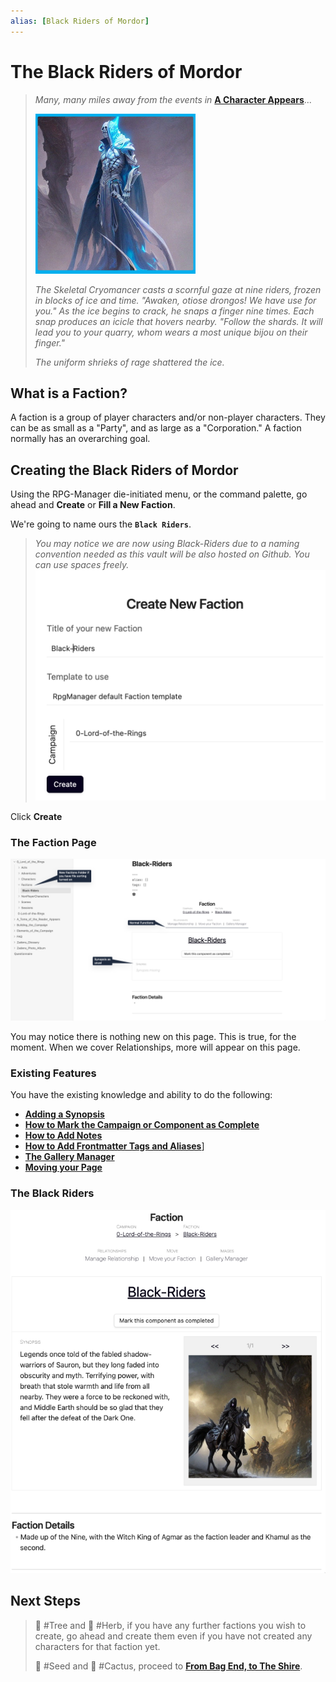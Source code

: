 ```yaml
---
alias: [Black Riders of Mordor]
---
```

# The Black Riders of Mordor

> *Many, many miles away from the events in* **[A Character Appears](A-Character-Appears.md)**...
>
> ![Ignominious_Small](../Zadens_Photo_Album/Guide/Storytelling/Ignominious_Small.png)
>
> *The Skeletal Cryomancer casts a scornful gaze at nine riders, frozen in blocks of ice and time. "Awaken, otiose drongos! We have use for you."  As the ice begins to crack, he snaps a finger nine times. Each snap produces an icicle that hovers nearby. "Follow the shards. It will lead you to your quarry, whom wears a most unique bijou on their finger."*
>
> *The uniform shrieks of rage shattered the ice.*

## What is a Faction?

A faction is a group of player characters and/or non-player characters. They can be as small as a "Party", and as large as a "Corporation." A faction normally has an overarching goal.

## Creating the Black Riders of Mordor

Using the RPG-Manager die-initiated menu, or the command palette, go ahead and **Create** or **Fill a New Faction**.

We're going to name ours the **`Black Riders`**.

> *You may notice we are now using Black-Riders due to a naming convention needed as this vault will be also hosted on Github. You can use spaces freely.*
![RPGM-Elements-Factions-Create](../Zadens_Photo_Album/Guide/Elements/Factions/RPGM-Elements-Factions-Create.png)

Click **Create**

### The Faction Page

![RPGM-Elements-Factions-Page](../Zadens_Photo_Album/Guide/Elements/Factions/RPGM-Elements-Factions-Page.png)

You may notice there is nothing new on this page. This is true, for the moment. When we cover Relationships, more will appear on this page.

### Existing Features

You have the existing knowledge and ability to do the following:

- **[Adding a Synopsis](../Building_the_Campaign/Building-a-Campaign.md#Adding%20a%20Synopsis)**
- **[How to Mark the Campaign or Component as Complete](../Building_the_Campaign/Building-a-Campaign.md#How%20to%20Mark%20the%20Campaign%20or%20Component%20as%20Complete)**
- **[How to Add Notes](../Building_the_Campaign/Building-a-Campaign.md#How%20to%20Add%20Notes)**
- **[How to Add Frontmatter Tags and Aliases](../Building_the_Campaign/Building-a-Campaign.md#How%20to%20Add%20Frontmatter%20Tags%20and%20Aliases)**]
- **[The Gallery Manager](../Building_the_Campaign/Creating-an-Adventure.md#The%20Gallery%20Manager)**
- **[Moving your Page](../Building_the_Campaign/Creating-an-Adventure.md#Moving%20your%20Page)**

### The Black Riders

![RPGM-Elements-Factions-Sample](../Zadens_Photo_Album/Guide/Elements/Factions/RPGM-Elements-Factions-Sample.png)

## Next Steps

> 🌲 #Tree and 🌿 #Herb, if you have any further factions you wish to create, go ahead and create them even if you have not created any characters for that faction yet.
>
> 🌱 #Seed and 🌵 #Cactus, proceed to **[From Bag End, to The Shire](From-Bag-End-to-The-Shire.md)**.

